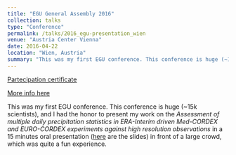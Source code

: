 ```yaml
---
title: "EGU General Assembly 2016"
collection: talks
type: "Conference"
permalink: /talks/2016_egu-presentation_wien
venue: "Austria Center Vienna"
date: 2016-04-22
location: "Wien, Austria"
summary: "This was my first EGU conference. This conference is huge (~15k scientists), and I had the honor to present my work in a 15 minutes oral presentation."
---
```


[Partecipation certificate](https://adrfantini.github.io/files/part_cert/2016_egu-presentation_wien.pdf)

[More info here](https://www.egu2016.eu/)

This was my first EGU conference. This conference is huge (~15k scientists), and I had the honor to present my work on the _Assessment of multiple daily precipitation statistics in ERA-Interim driven Med-CORDEX and EURO-CORDEX experiments against high resolution observations_ in a 15 minutes oral presentation ([here](https://adrfantini.github.io/files/presentations/2016_egu-presentation_wien.pdf) are the slides) in front of a large crowd, which was quite a fun experience.
